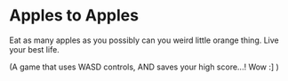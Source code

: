 # Apples to Apples

Eat as many apples as you possibly can you weird little orange thing. Live your best life.

(A game that uses WASD controls, AND saves your high score...! Wow :] )

